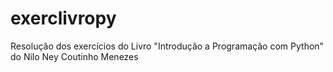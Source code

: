 # exerclivropy
Resolução dos exercícios do Livro "Introdução a Programação com Python" do Nilo Ney Coutinho Menezes
